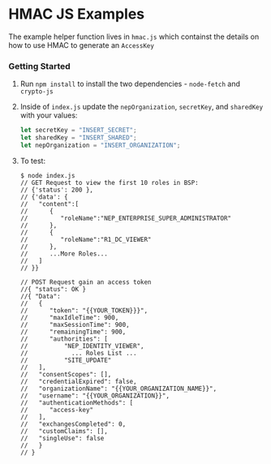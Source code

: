 # HMAC JS Examples

The example helper function lives in `hmac.js` which containst the details on how to use HMAC to generate an `AccessKey`

### Getting Started

1. Run `npm install` to install the two dependencies - `node-fetch` and `crypto-js`
2. Inside of `index.js` update the `nepOrganization`, `secretKey`, and `sharedKey` with your values:

   ```js
   let secretKey = "INSERT_SECRET";
   let sharedKey = "INSERT_SHARED";
   let nepOrganization = "INSERT_ORGANIZATION";
   ```

3. To test:

   ```console
   $ node index.js
   // GET Request to view the first 10 roles in BSP:
   // {'status': 200 },
   // {'data': {
   //   "content":[
   //      {
   //         "roleName":"NEP_ENTERPRISE_SUPER_ADMINISTRATOR"
   //      },
   //      {
   //         "roleName":"R1_DC_VIEWER"
   //      },
   //      ...More Roles...
   //   ]
   // }}

   // POST Request gain an access token
   //{ "status": OK }
   //{ "Data": 
   //   {
   //      "token": "{{YOUR_TOKEN}}}",
   //      "maxIdleTime": 900,
   //      "maxSessionTime": 900,
   //      "remainingTime": 900,
   //      "authorities": [
   //          "NEP_IDENTITY_VIEWER",
   //            ... Roles List ...
   //          "SITE_UPDATE"
   //   ],
   //   "consentScopes": [],
   //   "credentialExpired": false,
   //   "organizationName": "{{YOUR_ORGANIZATION_NAME}}",
   //   "username": "{{YOUR_ORGANIZATION}}",
   //   "authenticationMethods": [
   //      "access-key"
   //   ],
   //   "exchangesCompleted": 0,
   //   "customClaims": [],
   //   "singleUse": false
   //   }
   // }
   ```
